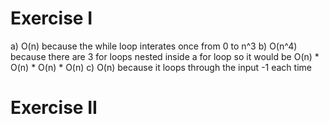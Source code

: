 # Exercise I
a) O(n) because the while loop interates once from 0 to n^3
b) O(n^4) because there are 3 for loops nested inside a for loop so it would be O(n) * O(n) * O(n) * O(n)
c) O(n) because it loops through the input -1 each time

# Exercise II
